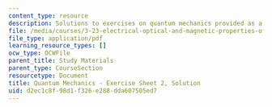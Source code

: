 ```yaml
---
content_type: resource
description: Solutions to exercises on quantum mechanics provided as a study aid.
file: /media/courses/3-23-electrical-optical-and-magnetic-properties-of-materials-fall-2007/d2ec1c8f98d1f326e288dda607505ed7_qm2_sol.pdf
file_type: application/pdf
learning_resource_types: []
ocw_type: OCWFile
parent_title: Study Materials
parent_type: CourseSection
resourcetype: Document
title: Quantum Mechanics - Exercise Sheet 2, Solution
uid: d2ec1c8f-98d1-f326-e288-dda607505ed7
---
```

